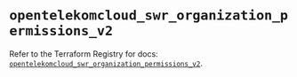 # `opentelekomcloud_swr_organization_permissions_v2`

Refer to the Terraform Registry for docs: [`opentelekomcloud_swr_organization_permissions_v2`](https://registry.terraform.io/providers/opentelekomcloud/opentelekomcloud/1.36.41/docs/resources/swr_organization_permissions_v2).
